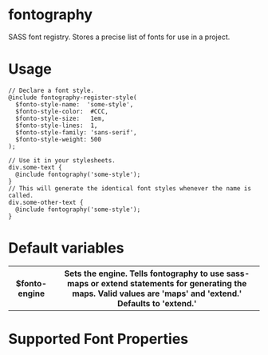 # fontography
SASS font registry. Stores a precise list of fonts for use in a project.

# Usage

    // Declare a font style.
    @include fontography-register-style(
      $fonto-style-name:  'some-style',
      $fonto-style-color:  #CCC,
      $fonto-style-size:   1em,
      $fonto-style-lines:  1,
      $fonto-style-family: 'sans-serif',
      $fonto-style-weight: 500
    );
    
    // Use it in your stylesheets.
    div.some-text {
      @include fontography('some-style');
    }
    // This will generate the identical font styles whenever the name is called.
    div.some-other-text {
      @include fontography('some-style');
    }

# Default variables

<table>
  <tr>
    <th>$fonto-engine</th>
    <th>Sets the engine. Tells fontography to use sass-maps or extend statements for generating the maps. Valid values are 'maps' and 'extend.' Defaults to 'extend.'</th>
  </tr>
 </table>

# Supported Font Properties

    